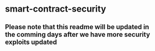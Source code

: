 # smart-contract-security
## Please note that this readme will be updated in the comming days after we have more security exploits updated
